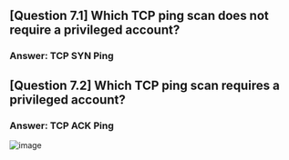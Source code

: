 ## [Question 7.1] Which TCP ping scan does not require a privileged account?

### Answer: TCP SYN Ping

## [Question 7.2] Which TCP ping scan requires a privileged account?

### Answer: TCP ACK Ping

![image](https://github.com/user-attachments/assets/856b1e89-3ec8-440b-9c4a-8ddd7fd3c72a)

